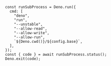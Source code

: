       const runSubProcess = Deno.run({
        cmd: [
          "deno",
          "run",
          "--unstable",
          "--allow-read",
          "--allow-write",
          "--allow-run",
          `${Deno.cwd()}/${config.base}`,
        ],
      });
      const { code } = await runSubProcess.status();
      Deno.exit(code);